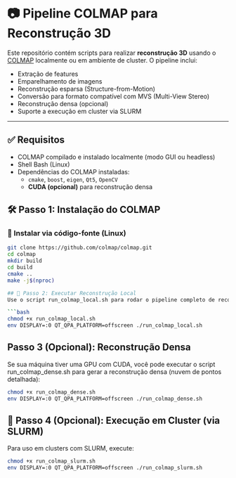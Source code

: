 # 📷 Pipeline COLMAP para Reconstrução 3D

Este repositório contém scripts para realizar **reconstrução 3D** usando o [COLMAP](https://colmap.github.io/) localmente ou em ambiente de cluster. O pipeline inclui:

- Extração de features
- Emparelhamento de imagens
- Reconstrução esparsa (Structure-from-Motion)
- Conversão para formato compatível com MVS (Multi-View Stereo)
- Reconstrução densa (opcional)
- Suporte a execução em cluster via SLURM

---

## ✅ Requisitos

- COLMAP compilado e instalado localmente (modo GUI ou headless)
- Shell Bash (Linux)
- Dependências do COLMAP instaladas:
  - `cmake`, `boost`, `eigen`, `Qt5`, `OpenCV`
  - **CUDA (opcional)** para reconstrução densa
 
## 🛠️ Passo 1: Instalação do COLMAP

### 🔹 Instalar via código-fonte (Linux)

```bash
git clone https://github.com/colmap/colmap.git
cd colmap
mkdir build
cd build
cmake ..
make -j$(nproc)

## 🚀 Passo 2: Executar Reconstrução Local
Use o script run_colmap_local.sh para rodar o pipeline completo de reconstrução esparsa:

```bash
chmod +x run_colmap_local.sh
env DISPLAY=:0 QT_QPA_PLATFORM=offscreen ./run_colmap_local.sh
```
## Passo 3 (Opcional): Reconstrução Densa
Se sua máquina tiver uma GPU com CUDA, você pode executar o script run_colmap_dense.sh para gerar a reconstrução densa (nuvem de pontos detalhada):

```bash
chmod +x run_colmap_dense.sh
env DISPLAY=:0 QT_QPA_PLATFORM=offscreen ./run_colmap_dense.sh
```

## 🧬 Passo 4 (Opcional): Execução em Cluster (via SLURM)
Para uso em clusters com SLURM, execute:
```bash
chmod +x run_colmap_slurm.sh
env DISPLAY=:0 QT_QPA_PLATFORM=offscreen ./run_colmap_slurm.sh
```

